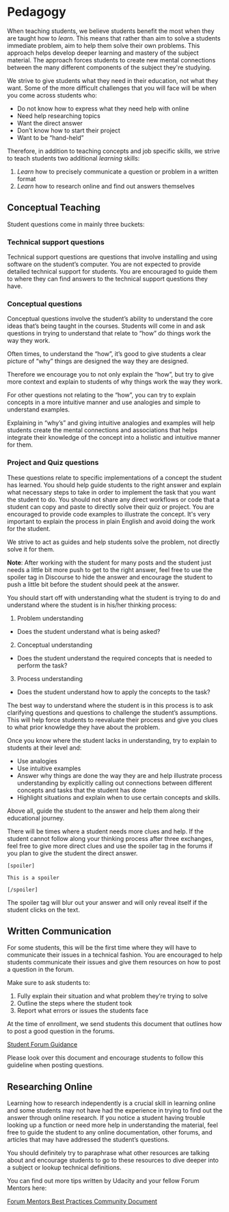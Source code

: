 # Pedagogy

When teaching students, we believe students benefit the most when they are taught how to _learn_. This means that rather than aim to solve a students immediate problem, aim to help them solve their own problems. This approach helps develop deeper learning and mastery of the subject material. The approach forces students to create new mental connections between the many different components of the subject they're studying.

We strive to give students what they need in their education, not what they want. Some of the more difficult challenges that you will face will be when you come across students who:

- Do not know how to express what they need help with online
- Need help researching topics
- Want the direct answer
- Don’t know how to start their project
- Want to be “hand-held”

Therefore, in addition to teaching concepts and job specific skills, we strive to teach students two additional _learning_ skills:

1. _Learn_ how to precisely communicate a question or problem in a written format
2. _Learn_ how to research online and find out answers themselves

## Conceptual Teaching
Student questions come in mainly three buckets:

### Technical support questions

Technical support questions are questions that involve installing and using software on the student’s computer. You are not expected to provide detailed technical support for students. You are encouraged to guide them to where they can find answers to the technical support questions they have.

### Conceptual questions

Conceptual questions involve the student’s ability to understand the core ideas that’s being taught in the courses. Students will come in and ask questions in trying to understand that relate to “how” do things work the way they work.

Often times, to understand the “how”, it’s good to give students a clear picture of “why” things are designed the way they are designed.

Therefore we encourage you to not only explain the “how”, but try to give more context and explain to students of why things work the way they work.

For other questions not relating to the “how”, you can try to explain concepts in a more intuitive manner and use analogies and simple to understand examples. 

Explaining in “why’s” and giving intuitive analogies and examples will help students create the mental connections and associations that helps integrate their knowledge of the concept into a holistic and intuitive manner for them.

### Project and Quiz questions

These questions relate to specific implementations of a concept the student has learned. You should help guide students to the right answer and explain what necessary steps to take in order to implement the task that you want the student to do. You should not share any direct workflows or code that a student can copy and paste to directly solve their quiz or project. You are encouraged to provide code examples to illustrate the concept. It's very important to explain the process in plain English and avoid doing the work for the student. 

We strive to act as guides and help students solve the problem, not directly solve it for them.

**Note**: After working with the student for many posts and the student just needs a little bit more push to get to the right answer, feel free to use the spoiler tag in Discourse to hide the answer and encourage the student to push a little bit before the student should peek at the answer.

You should start off with understanding what the student is trying to do and understand where the student is in his/her thinking process:

1. Problem understanding
 - Does the student understand what is being asked?
2. Conceptual understanding
 - Does the student understand the required concepts that is needed to perform the task?
3. Process understanding
 - Does the student understand how to apply the concepts to the task?

The best way to understand where the student is in this process is to ask clarifying questions and questions to challenge the student’s assumptions. This will help force students to reevaluate their process and give you clues to what prior knowledge they have about the problem.

Once you know where the student lacks in understanding, try to explain to students at their level and:

* Use analogies
* Use intuitive examples
* Answer why things are done the way they are and help illustrate process understanding by explicitly calling out connections between different concepts and tasks that the student has done
* Highlight situations and explain when to use certain concepts and skills.


Above all, guide the student to the answer and help them along their educational journey. 

There will be times where a student needs more clues and help. If the student cannot follow along your thinking process after three exchanges, feel free to give more direct clues and use the spoiler tag in the forums if you plan to give the student the direct answer.

    [spoiler]

    This is a spoiler

    [/spoiler]

The spoiler tag will blur out your answer and will only reveal itself if the student clicks on the text.

## Written Communication
For some students, this will be the first time where they will have to communicate their issues in a technical fashion. You are encouraged to help students communicate their issues and give them resources on how to post a question in the forum.

Make sure to ask students to:

1. Fully explain their situation and what problem they’re trying to solve
2. Outline the steps where the student took
3. Report what errors or issues the students face

At the time of enrollment, we send students this document that outlines how to post a good question in the forums.

[Student Forum Guidance](https://drive.google.com/open?id=1vgErB9RadTRXeV2Ih20ydJ32O-lYfNKf7qIFxunJdcQ)

Please look over this document and encourage students to follow this guideline when posting questions.

## Researching Online
Learning how to research independently is a crucial skill in learning online and some students may not have had the experience in trying to find out the answer through online research. If you notice a student having trouble looking up a function or need more help in understanding the material, feel free to guide the student to any online documentation, other forums, and articles that may have addressed the student’s questions.

You should definitely try to paraphrase what other resources are talking about and encourage students to go to these resources to dive deeper into a subject or lookup technical definitions.

You can find out more tips written by Udacity and your fellow Forum Mentors here:

[Forum Mentors Best Practices Community Document](https://drive.google.com/open?id=1QTj-Kj5jQemeCnSokasdKXvMD1hPhV3nIm_l0iAQNig)
